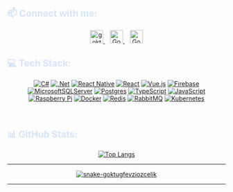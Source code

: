 <h2 align="left" style="color:#D4E4F7">📫 Connect with me:</h2>
<div align="center">
  <a href="mailto:goktugfevziozcelik@gmail.com">
    <img src="https://upload.wikimedia.org/wikipedia/commons/4/4e/Gmail_Icon.png" alt="goktugfevziozcelik@gmail.com" height="30" width="30"/>
  </a>&nbsp;&nbsp;
    <a href="https://www.instagram.com/goktug.fevzi/" target="blank" rel=”noopener”>
    <img src="https://upload.wikimedia.org/wikipedia/commons/thumb/e/e7/Instagram_logo_2016.svg/1200px-Instagram_logo_2016.svg.png" alt="Goktug_Fevzi" height="30" width="30" />
  </a>&nbsp;&nbsp;
  <a href="https://www.linkedin.com/in/goktugfevziozcelik/" target="blank" rel=”noopener”>
    <img src="https://content.linkedin.com/content/dam/me/business/en-us/amp/brand-site/v2/bg/LI-Bug.svg.original.svg" alt="Goktug_Fevzi" height="30" width="30" />
  </a>

</div>

<h2 align="left"  style="color:#D4E4F7">💻 Tech Stack:</h2>
<div align="center">

[![C#](https://img.shields.io/badge/c%23-%23239120.svg?style=for-the-badge&logo=c-sharp&logoColor=white)](https://goktugfevziozcelik.com)
[![.Net](https://img.shields.io/badge/.NET-5C2D91?style=for-the-badge&logo=.net&logoColor=white)](https://goktugfevziozcelik.com)
[![React Native](https://img.shields.io/badge/react_native-%2320232a.svg?style=for-the-badge&logo=react&logoColor=%2361DAFB)](https://goktugfevziozcelik.com)
[![React](https://img.shields.io/badge/react-%2320232a.svg?style=for-the-badge&logo=react&logoColor=%2361DAFB)](https://goktugfevziozcelik.com)
[![Vue.js](https://img.shields.io/badge/vuejs-%2335495e.svg?style=for-the-badge&logo=vuedotjs&logoColor=%234FC08D)](https://goktugfevziozcelik.com)
[![Firebase](https://img.shields.io/badge/firebase-%23039BE5.svg?style=for-the-badge&logo=firebase)](https://goktugfevziozcelik.com)
[![MicrosoftSQLServer](https://img.shields.io/badge/Microsoft%20SQL%20Sever-CC2927?style=for-the-badge&logo=microsoft%20sql%20server&logoColor=white)](https://goktugfevziozcelik.com)
[![Postgres](https://img.shields.io/badge/postgres-%23316192.svg?style=for-the-badge&logo=postgresql&logoColor=white)](https://goktugfevziozcelik.com)
[![TypeScript](https://img.shields.io/badge/typescript-%23007ACC.svg?style=for-the-badge&logo=typescript&logoColor=white)](https://goktugfevziozcelik.com)
[![JavaScript](https://img.shields.io/badge/javascript-%23323330.svg?style=for-the-badge&logo=javascript&logoColor=%23F7DF1E)](https://goktugfevziozcelik.com)
[![Raspberry Pi](https://img.shields.io/badge/-RaspberryPi-C51A4A?style=for-the-badge&logo=Raspberry-Pi)](https://goktugfevziozcelik.com)
[![Docker](https://img.shields.io/badge/docker-%230db7ed.svg?style=for-the-badge&logo=docker&logoColor=white)](https://goktugfevziozcelik.com)
[![Redis](https://img.shields.io/badge/redis-%23DC382D.svg?style=for-the-badge&logo=redis&logoColor=white)](https://goktugfevziozcelik.com)
[![RabbitMQ](https://img.shields.io/badge/rabbitmq-%23FF6600.svg?style=for-the-badge&logo=rabbitmq&logoColor=white)](https://goktugfevziozcelik.com)
[![Kubernetes](https://img.shields.io/badge/kubernetes-%23326ce5.svg?style=for-the-badge&logo=kubernetes&logoColor=white)](https://goktugfevziozcelik.com)

</div>


</br>

<h2 align="left"  style="color:#D4E4F7">📊 GitHub Stats:</h2>
<div align="center">

[![Top Langs](https://github-readme-stats.vercel.app/api/top-langs/?username=goktugfevzi&theme=dracula&layout=donut)](https://goktugfevziozcelik.com)

</div>
<hr>
<div align="center">

[![snake-goktugfevziozcelik](https://user-images.githubusercontent.com/64567701/234678577-c1c03bcd-a42f-40f7-b170-f1ffc25b1204.svg)](https://goktugfevziozcelik.com)

</div>

<hr>
